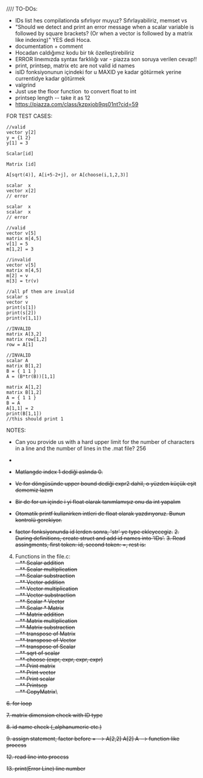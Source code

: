 
//// TO-DOs:

- IDs list hes compilationda sıfırlıyor muyuz? Sıfırlayabiliriz, memset vs
- "Should we detect and print an error message when a scalar variable is followed by square brackets? (Or when a vector is followed by a matrix like indexing)" YES dedi Hoca.
- documentation + comment
- Hocadan caldığımız kodu bir tık özelleştirebiliriz
- ERROR lineımızda syntax farklılığı var - piazza son soruya verilen cevap!!
- print, printsep, matrix etc are not valid id names
- isID fonksiyonunun içindeki for u MAXID ye kadar götürmek yerine currentidye kadar götürmek
- valgrind
- Just use the floor function  to convert float to int
- printsep length -- take it as 12
- https://piazza.com/class/kzpxjob9qs01nt?cid=59



FOR TEST CASES: 

```
//valid
vector y[2]
y = {1 2}
y[1] = 3
```

```
Scalar[id]
```

```
Matrix [id]
```

```
A[sqrt(4)], A[i+5-2+j], or A[choose(i,1,2,3)]
```

```
scalar  x
vector x[2]
// error
```

```
scalar  x
scalar  x
// error
```

```
//valid
vector v[5]
matrix m[4,5]
v[1] = 5
m[1,2] = 3
```

```
//invalid
vector v[5]
matrix m[4,5]
m[2] = v
m[3] = tr(v)
```

```
//all pf them are invalid
scalar s
vector v
print(s[1])
print(s[2])
print(v[1,1])
```

```
//INVALID
matrix A[3,2]
matrix row[1,2]
row = A[1]
```

```
//INVALID
scalar A
matrix B[1,2]
B = { 1 1 }
A = (B*tr(B))[1,1]
```

```
matrix A[1,2]
matrix B[1,2]
A = { 1 1 }
B = A
A[1,1] = 2
print(B[1,1])
//this should print 1
```
NOTES:
- Can you provide us with a hard upper limit for the number of characters in a line and the number of lines in the .mat file? 256
- 




- ~~Matlangde index 1 dediği aslında 0.~~
- ~~Ve for döngüsünde upper bound dediği expr2 dahil, o yüzden küçük eşit dememiz lazım~~
- ~~Bir de for un içinde i yi float olarak tanımlamışız onu da int yapalım~~
- ~~Otomatik printf kullanirken intleri de float olarak yazdırıyoruz. Bunun kontrolü gerekiyor.~~
- ~~factor fonksiyonunda id lerden sonra, 'str' ye type ekleyecegiz.~~
~~2. During definitions, create struct and add id names into 'IDs'.~~
~~3. Read assingments, first token: id, second token: =, rest is: <expr>~~
4. Functions in the file.c:\
~~&nbsp;&nbsp;&nbsp;** Scalar addition\
&nbsp;&nbsp;&nbsp;** Scalar multiplication\
&nbsp;&nbsp;&nbsp;** Scalar substraction\
&nbsp;&nbsp;&nbsp;** Vector addition\
&nbsp;&nbsp;&nbsp;** Vector multiplication\
&nbsp;&nbsp;&nbsp;** Vector substraction\
&nbsp;&nbsp;&nbsp;** Scalar * Vector\
&nbsp;&nbsp;&nbsp;** Scalar * Matrix\
&nbsp;&nbsp;&nbsp;** Matrix addition\
&nbsp;&nbsp;&nbsp;** Matrix multiplication\
&nbsp;&nbsp;&nbsp;** Matrix substraction\
&nbsp;&nbsp;&nbsp;** transpose of Matrix\
&nbsp;&nbsp;&nbsp;** transpose of Vector\
&nbsp;&nbsp;&nbsp;** transpose of Scalar\
&nbsp;&nbsp;&nbsp;** sqrt of scalar\
&nbsp;&nbsp;&nbsp;** choose (expr, expr, expr, expr)\
&nbsp;&nbsp;&nbsp;** Print matrix\
&nbsp;&nbsp;&nbsp;** Print vector\
&nbsp;&nbsp;&nbsp;** Print scalar\
&nbsp;&nbsp;&nbsp;** Printsep\
&nbsp;&nbsp;&nbsp;** CopyMatrix~~\
  
~~6. for loop~~
  
~~7. matrix dimension check with ID type~~
  
~~8. id name check (_alphanumeric etc.)~~
  
~~9. assign statement, factor before = --> A[2,2] A[2] A --> function like process~~
  
~~12. read line into process~~
  
~~13. print(Error Line) line number~~
 
